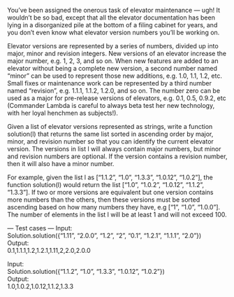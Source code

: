 You’ve been assigned the onerous task of elevator maintenance — ugh! It wouldn’t be so bad, except that all the elevator documentation has been lying in a disorganized pile at the bottom of a filing cabinet for years, and you don’t even know what elevator version numbers you’ll be working on.

Elevator versions are represented by a series of numbers, divided up into major, minor and revision integers. New versions of an elevator increase the major number, e.g. 1, 2, 3, and so on. When new features are added to an elevator without being a complete new version, a second number named “minor” can be used to represent those new additions, e.g. 1.0, 1.1, 1.2, etc. Small fixes or maintenance work can be represented by a third number named “revision”, e.g. 1.1.1, 1.1.2, 1.2.0, and so on. The number zero can be used as a major for
pre-release versions of elevators, e.g. 0.1, 0.5, 0.9.2, etc (Commander Lambda is careful to always beta test her new technology, with her loyal henchmen as subjects!).

Given a list of elevator versions represented as strings, write a function solution(l) that returns the same list sorted in ascending order by major, minor, and revision number so that you can identify the current elevator version. The versions in list l will always contain major numbers, but minor and revision numbers are optional. If the version contains a revision number, then it will also have a minor number.

For example, given the list l as [“1.1.2”, “1.0”, “1.3.3”, “1.0.12”, “1.0.2”], the function solution(l) would return the list [“1.0”, “1.0.2”, “1.0.12”, “1.1.2”, “1.3.3”]. If two or more versions are equivalent but one version contains more numbers than the others, then these versions must be sorted ascending based on
how many numbers they have, e.g [“1”, “1.0”, “1.0.0”]. The number of elements in the list l will be at least 1 and will not exceed 100.

— Test cases —
Input: \
Solution.solution({“1.11”, “2.0.0”, “1.2”, “2”, “0.1”, “1.2.1”, “1.1.1”, “2.0”}) \
Output: \
0.1,1.1.1,1.2,1.2.1,1.11,2,2.0,2.0.0 

Input: \
Solution.solution({“1.1.2”, “1.0”, “1.3.3”, “1.0.12”, “1.0.2”}) \
Output: \
1.0,1.0.2,1.0.12,1.1.2,1.3.3